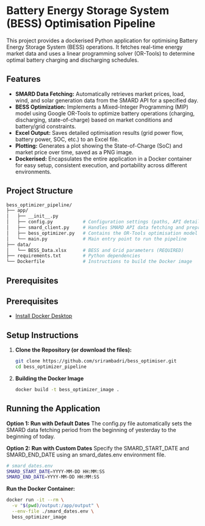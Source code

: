 # Battery Energy Storage System (BESS) Optimisation Pipeline

This project provides a dockerised Python application for optimising Battery Energy Storage System (BESS) operations. It fetches real-time energy market data and uses a linear programming solver (OR-Tools) to determine optimal battery charging and discharging schedules.

## Features

* **SMARD Data Fetching:** Automatically retrieves market prices, load, wind, and solar generation data from the SMARD API for a specified day.
* **BESS Optimization:** Implements a Mixed-Integer Programming (MIP) model using Google OR-Tools to optimize battery operations (charging, discharging, state-of-charge) based on market conditions and battery/grid constraints.
* **Excel Output:** Saves detailed optimisation results (grid power flow, battery power, SOC, etc.) to an Excel file.
* **Plotting:** Generates a plot showing the State-of-Charge (SoC) and market price over time, saved as a PNG image.
* **Dockerised:** Encapsulates the entire application in a Docker container for easy setup, consistent execution, and portability across different environments.

## Project Structure
```bash
bess_optimizer_pipeline/
├── app/
│   ├── __init__.py         
│   ├── config.py           # Configuration settings (paths, API details, dates)
│   ├── smard_client.py     # Handles SMARD API data fetching and preprocessing
│   ├── bess_optimizer.py   # Contains the OR-Tools optimisation model
│   └── main.py             # Main entry point to run the pipeline
├── data/
│   └── BESS_Data.xlsx      # BESS and Grid parameters (REQUIRED)
├── requirements.txt        # Python dependencies
└── Dockerfile              # Instructions to build the Docker image
```
## Prerequisites

## Prerequisites

* [Install Docker Desktop](https://docs.docker.com/desktop/)

## Setup Instructions

1.  **Clone the Repository (or download the files):**
    ```bash
    git clone https://github.com/srirambadri/bess_optimiser.git
    cd bess_optimizer_pipeline
    ```
2.  **Building the Docker Image**
    ```bash
    docker build -t bess_optimizer_image .

## Running the Application

**Option 1: Run with Default Dates**
The config.py file automatically sets the SMARD data fetching period from the beginning of yesterday to the beginning of today.

**Option 2: Run with Custom Dates**
Specify the SMARD_START_DATE and SMARD_END_DATE using an smard_dates.env environment file.
```bash
# smard_dates.env
SMARD_START_DATE=YYYY-MM-DD HH:MM:SS
SMARD_END_DATE=YYYY-MM-DD HH:MM:SS
```
**Run the Docker Container:**
```bash
docker run -it --rm \
  -v "$(pwd)/output:/app/output" \
  --env-file ./smard_dates.env \
  bess_optimizer_image
```